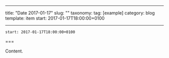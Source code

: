 
---
title: "Date 2017-01-17"
slug: ""
taxonomy:
tag: [example]
category: blog
template: item
start: 2017-01-17T18:00:00+0100

---

``start: 2017-01-17T18:00:00+0100``

===

Content.
